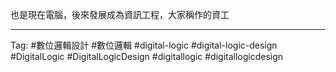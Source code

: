 也是現在電腦，後來發展成為資訊工程，大家稱作的資工

---

Tag: #數位邏輯設計 #數位邏輯 #digital-logic #digital-logic-design #DigitalLogic #DigitalLogicDesign #digitallogic #digitallogicdesign 